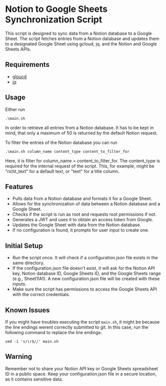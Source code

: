 # Notion to Google Sheets Synchronization Script
This script is designed to sync data from a Notion database to a Google Sheet. The script fetches entries from a Notion database and updates them to a designated Google Sheet using gcloud, jq, and the Notion and Google Sheets APIs.

## Requirements
* [gloucd](https://cloud.google.com/sdk/docs/install?hl=de#linux)
* [jq](https://jqlang.github.io/jq/download/)

## Usage
Either run
```
.\main.sh
```
In order to retrieve all entries from a Notion database. It has to be kept in mind, that only a maximum of 50 is returned by the default Notion request.

To filter the entries of the Notion database you can run
```
.\main.sh column_name content_type content_to_filter_for
```
Here, it is filter for column_name = content_to_filter_for. The content_type is required for the internal request of the script. This, for example, might be "richt_text" for a default text, or "text" for a title column.

## Features
* Pulls data from a Notion database and formats it for a Google Sheet.
* Allows for the synchronization of data between a Notion database and a Google Sheet.
* Checks if the script is run as root and requests root permissions if not.
* Generates a JWT and uses it to obtain an access token from Google.
* Updates the Google Sheet with data from the Notion database.
* If no configuration is found, it prompts for user input to create one.

## Initial Setup
* Run the script once. It will check if a configuration.json file exists in the same directory.
* If the configuration.json file doesn't exist, it will ask for the Notion API key, Notion database ID, Google Sheets ID, and the Google Sheets range (e.g., Sheet1!A1). A new configuration.json file will be created with these inputs.
* Make sure the script has permissions to access the Google Sheets API with the correct credentials.

## Known Issues
If you might have troubles executing the script `main.sh`, it might be because the line endings werent correctly submitted to git. In this case, run the following command to replace the line endings:
```
sed -i 's/\r$//' main.sh
```

## Warning
Remember not to share your Notion API key or Google Sheets spreadsheet ID in a public space. Keep your configuration.json file in a secure location, as it contains sensitive data.
